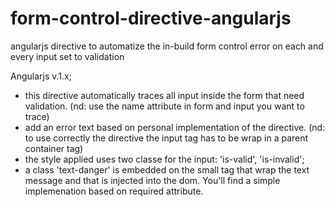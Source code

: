 # form-control-directive-angularjs
angularjs directive to automatize the in-build form control error on each and every input set to validation

Angularjs v.1.x;

 - this directive automatically traces all input inside the form that need validation.
 (nd: use the name attribute in form and input you want to trace)
 - add an error text based on personal implementation of the directive.
(nd: to use correctly the directive the input tag has to be wrap in a parent container tag)
- the style applied uses two classe for the input: 'is-valid', 'is-invalid';
- a class 'text-danger' is embedded on the small tag that wrap the text message and that is injected into the dom.
You'll find a simple implemenation based on required attribute.
